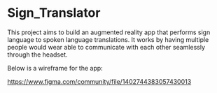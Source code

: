 # Sign_Translator

This project aims to build an augmented reality app that performs sign language to spoken language translations. It works by having multiple people would wear able to communicate with each other seamlessly through the headset.

Below is a wireframe for the app:

https://www.figma.com/community/file/1402744383057430013

